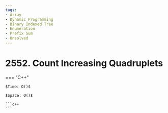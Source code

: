 ```yaml
---
tags:
- Array
- Dynamic Programming
- Binary Indexed Tree
- Enumeration
- Prefix Sum
- Unsolved
---
```



# 2552. Count Increasing Quadruplets

=== "C++"

    $Time: O()$

    $Space: O()$

    ```c++
    ```